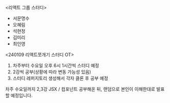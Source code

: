 <리액트 그룹 스터디>
- 서문명수
- 오혜림
- 석현정
- 김미리
- 최인영





<240109 리액트쪼개기 스터디 OT>

1. 차주부터 수요일 오후 6시 1시간씩 스터디 예정
2. 2강씩 공부(상황에 따라 변동 가능성 있음)
3. 스터디 레퍼지토리 생성해서 각자 클론 후 공부 예정

차주 수요일까지 2,3강 JSX / 컴포넌트 공부해온 뒤, 랜덤으로 본인이 이해한대로 발표할 예정입니다.
